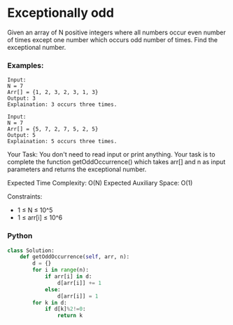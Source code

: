 # Exceptionally odd

Given an array of N positive integers where all numbers occur even number of times except one number which occurs odd number of times. Find the exceptional number.

### Examples:
```
Input:
N = 7
Arr[] = {1, 2, 3, 2, 3, 1, 3}
Output: 3
Explaination: 3 occurs three times.
```
```
Input:
N = 7
Arr[] = {5, 7, 2, 7, 5, 2, 5}
Output: 5
Explaination: 5 occurs three times.
```

Your Task:
You don't need to read input or print anything. Your task is to complete the function getOddOccurrence() which takes arr[] and n as input parameters and returns the exceptional number.

Expected Time Complexity: O(N)
Expected Auxiliary Space: O(1)

Constraints:
 - 1 ≤ N ≤ 10^5
 - 1 ≤ arr[i] ≤ 10^6

### Python
```py
class Solution:
    def getOddOccurrence(self, arr, n):
        d = {}
        for i in range(n):
            if arr[i] in d:
                d[arr[i]] += 1
            else:
                d[arr[i]] = 1
        for k in d:
            if d[k]%2!=0:
                return k
```
